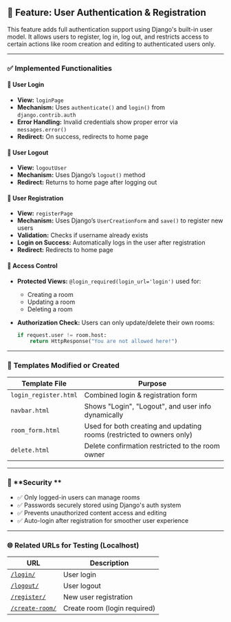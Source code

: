

## 🔐 **Feature: User Authentication & Registration**

This feature adds full authentication support using Django's built-in user model. It allows users to register, log in, log out, and restricts access to certain actions like room creation and editing to authenticated users only.

---

### ✅ **Implemented Functionalities**

#### 🔑 **User Login**

* **View:** `loginPage`
* **Mechanism:** Uses `authenticate()` and `login()` from `django.contrib.auth`
* **Error Handling:** Invalid credentials show proper error via `messages.error()`
* **Redirect:** On success, redirects to home page

#### 🚪 **User Logout**

* **View:** `logoutUser`
* **Mechanism:** Uses Django’s `logout()` method
* **Redirect:** Returns to home page after logging out

#### 📝 **User Registration**

* **View:** `registerPage`
* **Mechanism:** Uses Django’s `UserCreationForm` and `save()` to register new users
* **Validation:** Checks if username already exists
* **Login on Success:** Automatically logs in the user after registration
* **Redirect:** Redirects to home page

#### 🔐 **Access Control**

* **Protected Views:** `@login_required(login_url='login')` used for:

  * Creating a room
  * Updating a room
  * Deleting a room
* **Authorization Check:** Users can only update/delete their own rooms:

  ```python
  if request.user != room.host:
      return HttpResponse("You are not allowed here!")
  ```

---

### 📄 **Templates Modified or Created**

| Template File         | Purpose                                                               |
| --------------------- | --------------------------------------------------------------------- |
| `login_register.html` | Combined login & registration form                                    |
| `navbar.html`         | Shows "Login", "Logout", and user info dynamically                    |
| `room_form.html`      | Used for both creating and updating rooms (restricted to owners only) |
| `delete.html`         | Delete confirmation restricted to the room owner                      |

---

### 🔐 **Security **

* ✅ Only logged-in users can manage rooms
* ✅ Passwords securely stored using Django's auth system
* ✅ Prevents unauthorized content access and editing
* ✅ Auto-login after registration for smoother user experience

---

### 🌐 **Related URLs for Testing (Localhost)**

| URL                                                   | Description                  |
| ----------------------------------------------------- | ---------------------------- |
| [`/login/`](http://127.0.0.1:8000/login/)             | User login                   |
| [`/logout/`](http://127.0.0.1:8000/logout/)           | User logout                  |
| [`/register/`](http://127.0.0.1:8000/register/)       | New user registration        |
| [`/create-room/`](http://127.0.0.1:8000/create-room/) | Create room (login required) |

